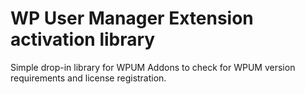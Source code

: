 # WP User Manager Extension activation library

Simple drop-in library for WPUM Addons to check for WPUM version requirements and license registration.